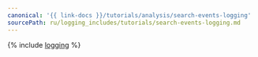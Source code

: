 ```yaml
---
canonical: '{{ link-docs }}/tutorials/analysis/search-events-logging'
sourcePath: ru/logging_includes/tutorials/search-events-logging.md
---
```


{% include [logging](../../_tutorials/analysis/search-events-logging.md) %}